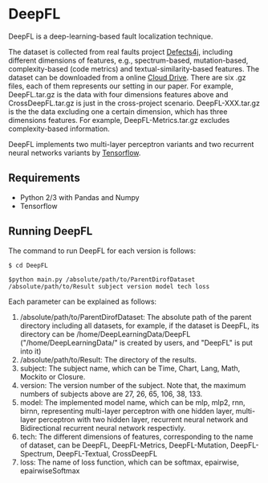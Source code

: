 # DeepFL
DeepFL is a deep-learning-based fault localization technique. 

The dataset is collected from real faults project [Defects4j](https://github.com/rjust/defects4j), including different dimensions of features, e.g., spectrum-based, mutation-based, complexity-based (code metrics) and textual-similarity-based features. The dataset can be downloaded from a online [Cloud Drive](https://mega.nz/#F!ffxXBISD!UQjggpnjw8oWrjSc0D7PdA). There are six .gz files, each of them represents our setting in our paper. For example, DeepFL.tar.gz is the data with four dimensions features above and CrossDeepFL.tar.gz is just in the cross-project scenario. DeepFL-XXX.tar.gz is the the data excluding one a certain dimension, which has three dimensions features. For example, DeepFL-Metrics.tar.gz excludes complexity-based information. 

DeepFL implements two multi-layer perceptron variants and two recurrent neural networks variants by [Tensorflow](https://www.tensorflow.org/).
## Requirements ##
- Python 2/3 with Pandas and Numpy
- Tensorflow
## Running DeepFL ##
The command to run DeepFL for each version is follows:

```
$ cd DeepFL
```

```
$python main.py /absolute/path/to/ParentDirofDataset /absolute/path/to/Result subject version model tech loss
```
Each parameter can be explained as follows:
1. /absolute/path/to/ParentDirofDataset: The absolute path of the parent directory including all datasets, for example, if the dataset is DeepFL, its directory can be /home/DeepLearningData/DeepFL ("/home/DeepLearningData/" is created by users, and "DeepFL" is put
into it)
2. /absolute/path/to/Result: The directory of the results. 
3. subject: The subject name, which can be Time, Chart, Lang, Math, Mockito or Closure.
4. version: The version number of the subject. Note that, the maximum numbers of subjects above are 27, 26, 65, 106, 38, 133.
5. model: The implemented model name, which can be mlp, mlp2, rnn, birnn, representing multi-layer perceptron with one hidden layer,
multi-layer perceptron with two hidden layer, recurrent neural network and Bidirectional recurrent neural network respectivly.
6. tech: The different dimensions of features, corresponding to the name of dataset, can be DeepFL, DeepFL-Metrics, DeepFL-Mutation,
DeepFL-Spectrum, DeepFL-Textual, CrossDeepFL
7. loss: The name of loss function, which can be softmax, epairwise, epairwiseSoftmax



